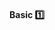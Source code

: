 <div id="title">

#### Basic :one:

</div>

<div id="body">

<panel header="**Avoid Long Methods**" type="seamless" expanded>
  <include src="../../practices/avoidLongMethods/index.md#main" />
</panel>

<panel header="**Avoid Deep Nesting**" type="seamless" expanded>
  <include src="../../practices/avoidDeepNesting/index.md#main" />
</panel>

<panel header="**Avoid Complicated Expressions**" type="seamless" expanded>
  <include src="../../practices/avoidComplicatedExpressions/index.md#main" />
</panel>

<panel header="**Avoid Magic Numbers**" type="seamless" expanded>
  <include src="../../practices/avoidMagicNumbers/index.md#main" />
</panel>

<panel header="**Make the Code Obvious**" type="seamless" expanded>
  <include src="../../practices/makeCodeObvious/index.md#main" />
</panel>

</div>

<div id="extras">
</div>